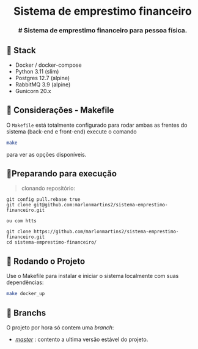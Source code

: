 
<h1 align="center">Sistema de emprestimo financeiro</h1>

<h3 align="center">
  # Sistema de emprestimo financeiro para pessoa física.
</h3>

## :rocket: Stack

- Docker / docker-compose
- Python 3.11 (slim)
- Postgres 12.7 (alpine)
- RabbitMQ 3.9 (alpine)
- Gunicorn 20.x

## :train2: Considerações - Makefile

O `Makefile` está totalmente configurado para rodar ambas as frentes do sistema (back-end e front-end) 
execute o comando 

```bash
make
```

para ver as opções disponíveis.

## 🏃Preparando para execução

> clonando repositório:

```shell
git config pull.rebase true
git clone git@github.com:marlonmartins2/sistema-emprestimo-financeiro.git

ou com htts

git clone https://github.com/marlonmartins2/sistema-emprestimo-financeiro.git
cd sistema-emprestimo-financeiro/
```

## :train2: Rodando o Projeto

Use o Makefile para instalar e iniciar o sistema localmente com suas dependências:

```bash
make docker_up
```

## :evergreen_tree: Branchs

O projeto por hora só contem uma _branch_:

- [_master_](https://github.com/marlonmartins2/sistema-emprestimo-financeiro/tree/master) : contento a ultima versão estável do projeto.
